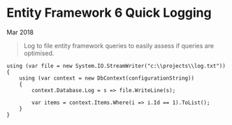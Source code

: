 # Entity Framework 6 Quick Logging

Mar 2018

> Log to file entity framework queries to easily assess if queries are optimised.

```
using (var file = new System.IO.StreamWriter("c:\\projects\\log.txt"))
{
    using (var context = new DbContext(configurationString))
    {
        context.Database.Log = s => file.WriteLine(s);

        var items = context.Items.Where(i => i.Id == 1).ToList();
    }
}
```